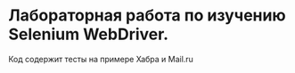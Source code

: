 # Лабораторная работа по изучению Selenium WebDriver.
Код содержит тесты на примере Хабра и Mail.ru

